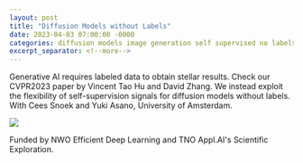 ```yaml
---
layout: post
title: "Diffusion Models without Labels"
date: 2023-04-03 07:00:00 -0000
categories: diffusion models image generation self supervised no labels
excerpt_separator: <!--more-->
---
```


Generative AI requires labeled data to obtain stellar results. Check our CVPR2023 paper by Vincent Tao Hu and David Zhang. 
We instead exploit the flexibility of self-supervision signals for diffusion models without labels. 
With Cees Snoek and Yuki Asano, University of Amsterdam.

<img src="https://gertjanburghouts.github.io/pictures/cvpr23.jpg"> 

Funded by NWO Efficient Deep Learning and TNO Appl.AI's Scientific Exploration.
